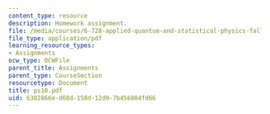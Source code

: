 ```yaml
---
content_type: resource
description: Homework assignment.
file: /media/courses/6-728-applied-quantum-and-statistical-physics-fall-2006/6382866ed68d158d12d97b456804fd66_ps10.pdf
file_type: application/pdf
learning_resource_types:
- Assignments
ocw_type: OCWFile
parent_title: Assignments
parent_type: CourseSection
resourcetype: Document
title: ps10.pdf
uid: 6382866e-d68d-158d-12d9-7b456804fd66
---
```

